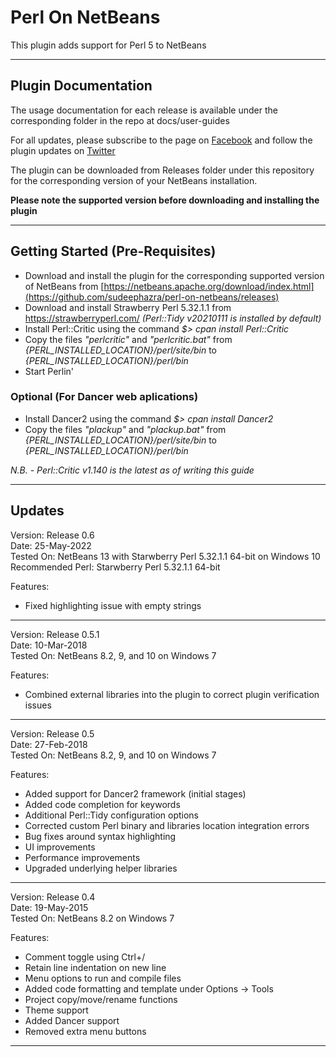 # Perl On NetBeans
This plugin adds support for Perl 5 to NetBeans

---  

## Plugin Documentation
The usage documentation for each release is available under the corresponding folder in the repo at docs/user-guides

For all updates, please subscribe to the page on [Facebook](https://www.facebook.com/PerlOnNetBeans) and follow the plugin updates on [Twitter](https://twitter.com/perlonnetbeans)

The plugin can be downloaded from Releases folder under this repository for the corresponding version of your NetBeans installation. 

__Please note the supported version before downloading and installing the plugin__

---  

## Getting Started (Pre-Requisites)
- Download and install the plugin for the corresponding supported version of NetBeans from [https://netbeans.apache.org/download/index.html](https://github.com/sudeephazra/perl-on-netbeans/releases)
- Download and install Strawberry Perl 5.32.1.1 from https://strawberryperl.com/ *(Perl::Tidy v20210111 is installed by default)*
- Install Perl::Critic using the command *$> cpan install Perl::Critic*
- Copy the files *"perlcritic"* and *"perlcritic.bat"* from *{PERL_INSTALLED_LOCATION}/perl/site/bin* to *{PERL_INSTALLED_LOCATION}/perl/bin*
- Start Perlin'

### Optional (For Dancer web aplications)
- Install Dancer2 using the command *$> cpan install Dancer2*  
- Copy the files *"plackup"* and *"plackup.bat"* from *{PERL_INSTALLED_LOCATION}/perl/site/bin* to *{PERL_INSTALLED_LOCATION}/perl/bin*  

*N.B. - Perl::Critic v1.140 is the latest as of writing this guide*  

---  

## Updates

Version: Release 0.6  
Date: 25-May-2022  
Tested On: NetBeans 13 with Starwberry Perl 5.32.1.1 64-bit on Windows 10  
Recommended Perl: Starwberry Perl 5.32.1.1 64-bit  

Features:
- Fixed highlighting issue with empty strings

---
Version: Release 0.5.1  
Date: 10-Mar-2018  
Tested On: NetBeans 8.2, 9, and 10 on Windows 7  

Features:
- Combined external libraries into the plugin to correct plugin verification issues

---
Version: Release 0.5  
Date: 27-Feb-2018  
Tested On: NetBeans 8.2, 9, and 10 on Windows 7  

Features:
- Added support for Dancer2 framework (initial stages) 
- Added code completion for keywords 
- Additional Perl::Tidy configuration options
- Corrected custom Perl binary and libraries location integration errors
- Bug fixes around syntax highlighting
- UI improvements
- Performance improvements
- Upgraded underlying helper libraries 

---
Version: Release 0.4   
Date: 19-May-2015  
Tested On: NetBeans 8.2 on Windows 7  

Features:
- Comment toggle using Ctrl+/
- Retain line indentation on new line
- Menu options to run and compile files
- Added code formatting and template under Options -> Tools
- Project copy/move/rename functions
- Theme support
- Added Dancer support
- Removed extra menu buttons

---
